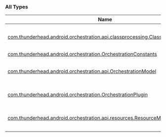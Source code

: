 

### All Types

| Name | Summary |
|---|---|
| [com.thunderhead.android.orchestration.api.classprocessing.ClassProcessingModel](../com.thunderhead.android.orchestration.api.classprocessing/-class-processing-model/index.md) | DSL model to configure class processing. |
| [com.thunderhead.android.orchestration.OrchestrationConstants](../com.thunderhead.android.orchestration/-orchestration-constants.md) |  |
| [com.thunderhead.android.orchestration.api.OrchestrationModel](../com.thunderhead.android.orchestration.api/-orchestration-model/index.md) | Thunderhead Orchestration Gradle Plugin Extension. |
| [com.thunderhead.android.orchestration.OrchestrationPlugin](../com.thunderhead.android.orchestration/-orchestration-plugin/index.md) | Thunderhead Orchestration Plugin. |
| [com.thunderhead.android.orchestration.api.resources.ResourceModel](../com.thunderhead.android.orchestration.api.resources/-resource-model/index.md) | DSL model to configure resource values. |
